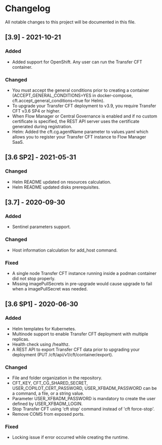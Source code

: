 # Changelog
All notable changes to this project will be documented in this file.
 
## [3.9] - 2021-10-21

### Added
- Added support for OpenShift. Any user can run the Transfer CFT container.

### Changed
- You must accept the general conditions prior to creating a container (ACCEPT_GENERAL_CONDITIONS=YES in docker-compose, cft.accept_general_conditions=true for Helm).
- To upgrade your Transfer CFT deployment to v3.9, you require Transfer CFT v3.6 SP4 or higher.
- When Flow Manager or Central Governance is enabled and if no custom certificate is specified, the REST API server uses the certificate generated during registration.
- Helm: Added the cft.cg.agentName parameter to values.yaml which allows you to register your Transfer CFT instance to Flow Manager SaaS.

## [3.6 SP2] - 2021-05-31

### Changed
- Helm README updated on resources calculation.
- Helm README updated disks prerequisites.

## [3.7] - 2020-09-30

### Added
- Sentinel parameters support.

### Changed
- Host information calculation for add_host command.
 
### Fixed
- A single node Transfer CFT instance running inside a podman container did not stop properly.
- Missing imagePullSecrets in pre-upgrade would cause upgrade to fail when a imagePullSecret was needed.

## [3.6 SP1] - 2020-06-30

### Added
- Helm templates for Kubernetes.
- Multinode support to enable Transfer CFT deployment with multiple replicas.
- Health check using /healthz.
- A REST API to export Transfer CFT data prior to upgrading your deployment (PUT /cft/api/v1/cft/container/export).
 
### Changed
- File and folder organization in the repository.
- CFT_KEY, CFT_CG_SHARED_SECRET, USER_COPILOT_CERT_PASSWORD, USER_XFBADM_PASSWORD can be a command, a file, or a string value.
- Parameter USER_XFBADM_PASSWORD is mandatory to create the user defined by USER_XFBADM_LOGIN.
- Stop Transfer CFT using 'cft stop' command instead of 'cft force-stop'.
- Remove COMS from exposed ports.
 
### Fixed
- Locking issue if error occurred while creating the runtime.
